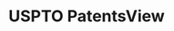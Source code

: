 ---
layout: default
bigquery: https://console.cloud.google.com/bigquery?p=patents-public-data&d=patentsview&page=dataset
citation: Attribution should be given to PatentsView for use, distribution, or derivative
  works.
code: https://github.com/CSSIP-AIR/PatentsView-Code-Snippets/
contributors: USPTO
cost: None
description: 'PatentsView includes US patent data including raw data (summaries, applications,
  pregrant applications), disambugations of inventors and assignees, and inventor
  gender estimates.  Also foreign priority data, # of figures and sheets, and government
  interest statements.'
documentation: https://patentsview.org/query/builder-faqs
last_edit: 04/07/2022, 18:50:48
location: https://patentsview.org/
maintained_by: USPTO
record_creation_timestamp: 12/2/2020 17:20:46
schema_fields:
- group_id
- num_figures
- section_id
- section
- latitude
- rel_id
- city
- exemplary
- county
- disamb_inventor_id_20200929
- name
- level_one
- disamb_inventor_id_20171226
- rawinventor_id
- category
- disamb_assignee_id_20181127
- subsection_id
- doc_type
- deceased
- field_id
- designation
- male
- country
- mainclass_id
- disamb_assignee_id_20190312
- uuid
- name_first
- disamb_inventor_id_20170808
- disamb_inventor_id_20191008
- number
- subcategory_id
- contract_award_number
- latlong
- num
- level_three
- organization
- term_grant
- disamb_inventor_id_20171003
- disamb_assignee_id_20191231
- dependent
- category_id
- filename
- state
- latin_name
- action_date
- text
- num_claims
- ipc_class
- term_disclaimer
- doctype
- disamb_assignee_id_20191008
- lapse_of_patent
- disclaimer_date
- fname
- f371_date
- sector_title
- id
- subgroup
- abstract
- location_id
- type
- subgroup_id
- variety
- disamb_inventor_id_20180528
- application_id
- _102_date
- disamb_assignee_id_20190820
- longitude
- f102_date
- subclass_id
- date
- symbol_position
- _371_date
- field_title
- main_group
- classification_status
- organization_id
- country_transformed
- level_two
- lname
- inventor_id
- num_sheets
- classification_level
- rule_47
- disamb_inventor_id_20200630
- kind
- applicant_type
- ipc_version_indicator
- attribution_status
- disamb_assignee_id_20200331
- reldocno
- citation_id
- length
- sequence
- rawlocation_id
- patent_id
- disamb_assignee_id_20200630
- role
- disamb_inventor_id_20170307
- disamb_inventor_id_20190820
- title
- classification_value
- male_flag
- disamb_inventor_id_20181127
- disamb_assignee_id_20200929
- disamb_inventor_id_20200331
- state_fips
- term_extension
- classification_data_source
- group
- disamb_inventor_id_20190312
- disamb_inventor_id_20201229
- name_last
- withdrawn
- county_fips
- disamb_inventor_id_20191231
- relkind
- lawyer_id
- status
- rawassignee_id
- publication_number
- series_code
- assignee_id
- subclass
- gi_statement
shortname: patentsview
tags:
- disambiguation
- United States
- gender
terms_of_use: Creative Commons Attribution 4.0 International License.
timeframe: 1963-1999
title: USPTO PatentsView
uuid: cf1780b1-e265-4e49-8d1d-83b9cfe0fd9a
---